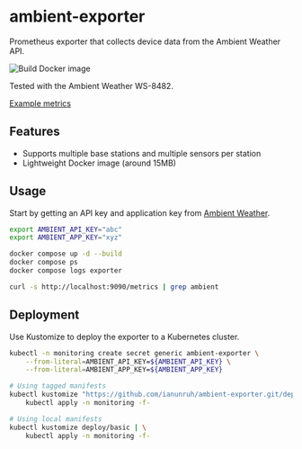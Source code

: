 # ambient-exporter

Prometheus exporter that collects device data from the Ambient Weather API.

![Build Docker image](https://github.com/ianunruh/ambient-exporter/actions/workflows/docker-build.yml/badge.svg)

Tested with the Ambient Weather WS-8482.

[Example metrics](docs/example-metrics.txt)

## Features

* Supports multiple base stations and multiple sensors per station
* Lightweight Docker image (around 15MB)

## Usage

Start by getting an API key and application key from [Ambient Weather](https://ambientweather.net/account).

```bash
export AMBIENT_API_KEY="abc"
export AMBIENT_APP_KEY="xyz"

docker compose up -d --build
docker compose ps
docker compose logs exporter

curl -s http://localhost:9090/metrics | grep ambient
```

## Deployment

Use Kustomize to deploy the exporter to a Kubernetes cluster.

```bash
kubectl -n monitoring create secret generic ambient-exporter \
    --from-literal=AMBIENT_API_KEY=${AMBIENT_API_KEY} \
    --from-literal=AMBIENT_APP_KEY=${AMBIENT_APP_KEY}

# Using tagged manifests
kubectl kustomize "https://github.com/ianunruh/ambient-exporter.git/deploy/basic?ref=v1.1.0" | \
    kubectl apply -n monitoring -f-

# Using local manifests
kubectl kustomize deploy/basic | \
    kubectl apply -n monitoring -f-
```
